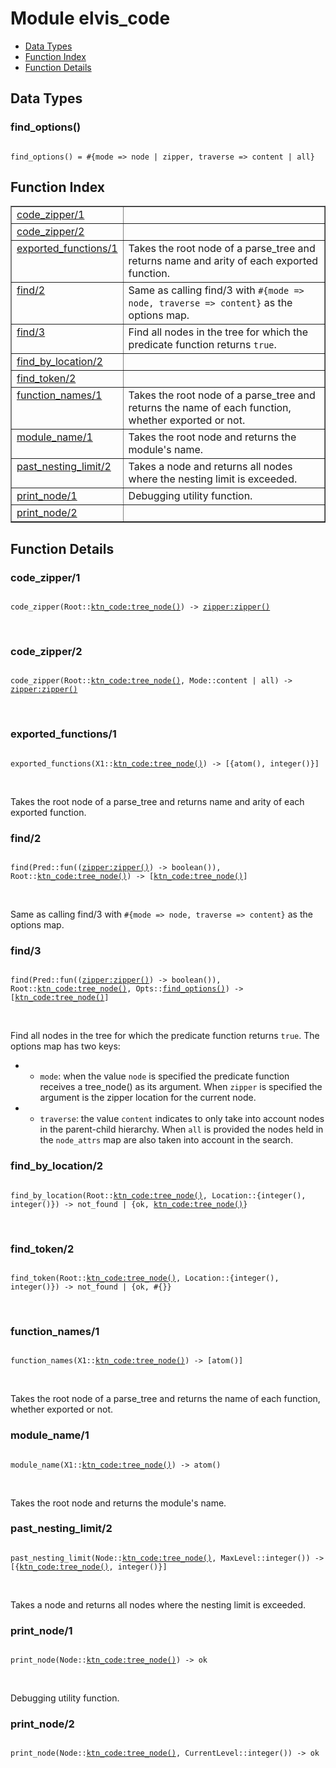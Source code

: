 

# Module elvis_code #
* [Data Types](#types)
* [Function Index](#index)
* [Function Details](#functions)

<a name="types"></a>

## Data Types ##




### <a name="type-find_options">find_options()</a> ###


<pre><code>
find_options() = #{mode =&gt; node | zipper, traverse =&gt; content | all}
</code></pre>

<a name="index"></a>

## Function Index ##


<table width="100%" border="1" cellspacing="0" cellpadding="2" summary="function index"><tr><td valign="top"><a href="#code_zipper-1">code_zipper/1</a></td><td></td></tr><tr><td valign="top"><a href="#code_zipper-2">code_zipper/2</a></td><td></td></tr><tr><td valign="top"><a href="#exported_functions-1">exported_functions/1</a></td><td>Takes the root node of a parse_tree and returns name and arity
of each exported function.</td></tr><tr><td valign="top"><a href="#find-2">find/2</a></td><td>Same as calling find/3 with <code>#{mode => node, traverse => content}</code> as
the options map.</td></tr><tr><td valign="top"><a href="#find-3">find/3</a></td><td>Find all nodes in the tree for which the predicate function returns
<code>true</code>.</td></tr><tr><td valign="top"><a href="#find_by_location-2">find_by_location/2</a></td><td></td></tr><tr><td valign="top"><a href="#find_token-2">find_token/2</a></td><td></td></tr><tr><td valign="top"><a href="#function_names-1">function_names/1</a></td><td>Takes the root node of a parse_tree and returns the name
of each function, whether exported or not.</td></tr><tr><td valign="top"><a href="#module_name-1">module_name/1</a></td><td>Takes the root node and returns the module's name.</td></tr><tr><td valign="top"><a href="#past_nesting_limit-2">past_nesting_limit/2</a></td><td>Takes a node and returns all nodes where the nesting limit is exceeded.</td></tr><tr><td valign="top"><a href="#print_node-1">print_node/1</a></td><td>Debugging utility function.</td></tr><tr><td valign="top"><a href="#print_node-2">print_node/2</a></td><td></td></tr></table>


<a name="functions"></a>

## Function Details ##

<a name="code_zipper-1"></a>

### code_zipper/1 ###

<pre><code>
code_zipper(Root::<a href="ktn_code.md#type-tree_node">ktn_code:tree_node()</a>) -&gt; <a href="zipper.md#type-zipper">zipper:zipper()</a>
</code></pre>
<br />

<a name="code_zipper-2"></a>

### code_zipper/2 ###

<pre><code>
code_zipper(Root::<a href="ktn_code.md#type-tree_node">ktn_code:tree_node()</a>, Mode::content | all) -&gt; <a href="zipper.md#type-zipper">zipper:zipper()</a>
</code></pre>
<br />

<a name="exported_functions-1"></a>

### exported_functions/1 ###

<pre><code>
exported_functions(X1::<a href="ktn_code.md#type-tree_node">ktn_code:tree_node()</a>) -&gt; [{atom(), integer()}]
</code></pre>
<br />

Takes the root node of a parse_tree and returns name and arity
of each exported function.

<a name="find-2"></a>

### find/2 ###

<pre><code>
find(Pred::fun((<a href="zipper.md#type-zipper">zipper:zipper()</a>) -&gt; boolean()), Root::<a href="ktn_code.md#type-tree_node">ktn_code:tree_node()</a>) -&gt; [<a href="ktn_code.md#type-tree_node">ktn_code:tree_node()</a>]
</code></pre>
<br />

Same as calling find/3 with `#{mode => node, traverse => content}` as
the options map.

<a name="find-3"></a>

### find/3 ###

<pre><code>
find(Pred::fun((<a href="zipper.md#type-zipper">zipper:zipper()</a>) -&gt; boolean()), Root::<a href="ktn_code.md#type-tree_node">ktn_code:tree_node()</a>, Opts::<a href="#type-find_options">find_options()</a>) -&gt; [<a href="ktn_code.md#type-tree_node">ktn_code:tree_node()</a>]
</code></pre>
<br />

Find all nodes in the tree for which the predicate function returns
`true`. The options map has two keys:

* - `mode`: when the value `node` is specified the predicate function
receives a tree_node() as its argument. When `zipper` is specified
the argument is the zipper location for the current node.

* - `traverse`: the value `content` indicates to only take into account
nodes in the parent-child hierarchy. When `all` is provided the
nodes held in the `node_attrs` map are also taken into account in
the search.


<a name="find_by_location-2"></a>

### find_by_location/2 ###

<pre><code>
find_by_location(Root::<a href="ktn_code.md#type-tree_node">ktn_code:tree_node()</a>, Location::{integer(), integer()}) -&gt; not_found | {ok, <a href="ktn_code.md#type-tree_node">ktn_code:tree_node()</a>}
</code></pre>
<br />

<a name="find_token-2"></a>

### find_token/2 ###

<pre><code>
find_token(Root::<a href="ktn_code.md#type-tree_node">ktn_code:tree_node()</a>, Location::{integer(), integer()}) -&gt; not_found | {ok, #{}}
</code></pre>
<br />

<a name="function_names-1"></a>

### function_names/1 ###

<pre><code>
function_names(X1::<a href="ktn_code.md#type-tree_node">ktn_code:tree_node()</a>) -&gt; [atom()]
</code></pre>
<br />

Takes the root node of a parse_tree and returns the name
of each function, whether exported or not.

<a name="module_name-1"></a>

### module_name/1 ###

<pre><code>
module_name(X1::<a href="ktn_code.md#type-tree_node">ktn_code:tree_node()</a>) -&gt; atom()
</code></pre>
<br />

Takes the root node and returns the module's name.

<a name="past_nesting_limit-2"></a>

### past_nesting_limit/2 ###

<pre><code>
past_nesting_limit(Node::<a href="ktn_code.md#type-tree_node">ktn_code:tree_node()</a>, MaxLevel::integer()) -&gt; [{<a href="ktn_code.md#type-tree_node">ktn_code:tree_node()</a>, integer()}]
</code></pre>
<br />

Takes a node and returns all nodes where the nesting limit is exceeded.

<a name="print_node-1"></a>

### print_node/1 ###

<pre><code>
print_node(Node::<a href="ktn_code.md#type-tree_node">ktn_code:tree_node()</a>) -&gt; ok
</code></pre>
<br />

Debugging utility function.

<a name="print_node-2"></a>

### print_node/2 ###

<pre><code>
print_node(Node::<a href="ktn_code.md#type-tree_node">ktn_code:tree_node()</a>, CurrentLevel::integer()) -&gt; ok
</code></pre>
<br />

